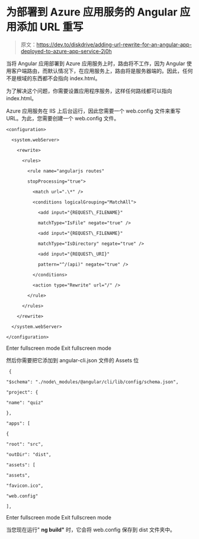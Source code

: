 # 为部署到 Azure 应用服务的 Angular 应用添加 URL 重写

> 原文：<https://dev.to/diskdrive/adding-url-rewrite-for-an-angular-app-deployed-to-azure-app-service-2j0h>

当将 Angular 应用部署到 Azure 应用服务上时，路由将不工作，因为 Angular 使用客户端路由，而默认情况下，在应用服务上，路由将是服务器端的。因此，任何不是根域的东西都不会指向 index.html。

为了解决这个问题，你需要设置应用程序服务，这样任何路线都可以指向 index.html。

Azure 应用服务在 IIS 上后台运行，因此您需要一个 web.config 文件来重写 URL。为此，您需要创建一个 web.config 文件。

```
<configuration>

  <system.webServer>

    <rewrite>

      <rules>

        <rule name="angularjs routes"

        stopProcessing="true">

          <match url=".\*" />

          <conditions logicalGrouping="MatchAll">

            <add input="{REQUEST\_FILENAME}"

            matchType="IsFile" negate="true" />

            <add input="{REQUEST\_FILENAME}"

            matchType="IsDirectory" negate="true" />

            <add input="{REQUEST\_URI}"

            pattern="^/(api)" negate="true" />

          </conditions>

          <action type="Rewrite" url="/" />

        </rule>

      </rules>

    </rewrite>

  </system.webServer>

</configuration> 
```

Enter fullscreen mode Exit fullscreen mode

然后你需要把它添加到 angular-cli.json 文件的 Assets 位

```
 {

"$schema": "./node\_modules/@angular/cli/lib/config/schema.json",

"project": {

"name": "quiz"

},

"apps": [

{

"root": "src",

"outDir": "dist",

"assets": [

"assets",

"favicon.ico",

"web.config"

], 
```

Enter fullscreen mode Exit fullscreen mode

当您现在运行" **ng build"** 时，它会将 web.config 保存到 dist 文件夹中。